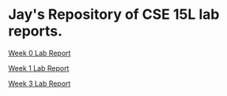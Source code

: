 # Jay's Repository of CSE 15L lab reports.

[Week 0 Lab Report](lab-report-1-week-0.html)

[Week 1 Lab Report](lab-report-1-week-1.html)

[Week 3 Lab Report](lab-report-1-week-3.html)